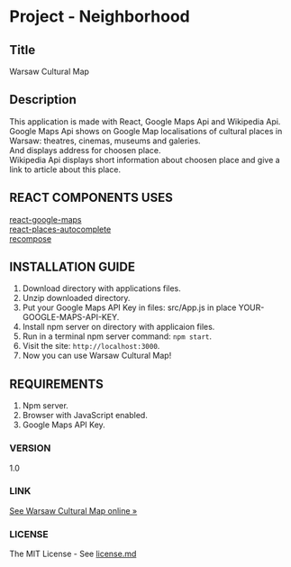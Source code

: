 # Project - Neighborhood

## Title

Warsaw Cultural Map

## Description

This application is made with React, Google Maps Api and Wikipedia Api.</br>
Google Maps Api shows on Google Map localisations of cultural places in Warsaw: theatres, cinemas, museums and galeries.</br>
And displays address for choosen place.</br>
Wikipedia Api displays short information about choosen place and give a link to article about this place.

## REACT COMPONENTS USES

[react-google-maps](https://github.com/tomchentw/react-google-maps)</br>
[react-places-autocomplete](https://github.com/kenny-hibino/react-places-autocomplete)</br>
[recompose](https://github.com/acdlite/recompose)</br>

## INSTALLATION GUIDE

1. Download directory with applications files.
2. Unzip downloaded directory.
3. Put your Google Maps API Key in files: src/App.js in place YOUR-GOOGLE-MAPS-API-KEY.
4. Install npm server on directory with applicaion files.
5. Run in a terminal npm server command: `npm start`.
6. Visit the site: `http://localhost:3000`.
7. Now you can use Warsaw Cultural Map!

## REQUIREMENTS

1. Npm server.
2. Browser with JavaScript enabled.
3. Google Maps API Key.

### VERSION

1.0

### LINK

[See Warsaw Cultural Map online »](https://hajczek.github.io/Neighborhood---Warsaw-Cultural-Map/)

### LICENSE

The MIT License - See [license.md](https://github.com/hajczek/Neighborhood---Warsaw-Cultural-Map/blob/master/license/License.md)